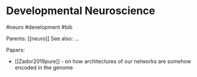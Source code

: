 # Developmental Neuroscience

#neuro #development #bib

Parents: [[neuro]]
See also: …

Papers:
* [[Zador2019pure]] - on how architectures of our networks are somehow encoded in the genome